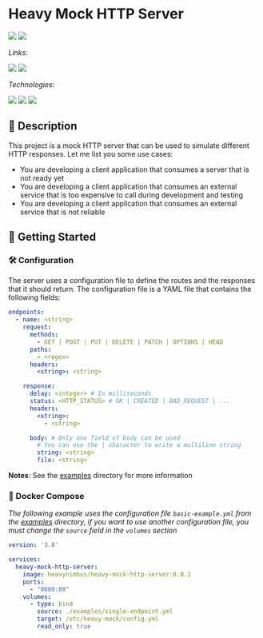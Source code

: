 # Heavy Mock HTTP Server

![](https://img.shields.io/badge/Version-0.0.1-blue)
[![](https://img.shields.io/badge/License-GPL--3.0-blue)](./LICENSE.md)

*Links*:

[![](https://img.shields.io/badge/Available%20On%20GitHub-181717?logo=GitHub)](https://github.com/heavynimbus/heavy-mock-http-server)
[![](https://img.shields.io/badge/Available%20On%20Docker%20Hub-1D63ED?logo=Docker)](https://hub.docker.com/r/heavynimbus/heavy-mock-http-server)

*Technologies*:

![](https://img.shields.io/badge/SpringBoot-v3.3.0-6DB33F?logo=Spring)
![](https://img.shields.io/badge/Spring-v6.1.6-6DB33F?logo=Spring)
![](https://img.shields.io/badge/Java-v21.0.3-007396?logo=Oracle)

## 📝 Description

This project is a mock HTTP server that can be used to simulate different HTTP responses. Let me list you some use
cases:

* You are developing a client application that consumes a server that is not ready yet
* You are developing a client application that consumes an external service that is too expensive to call during
  development and testing
* You are developing a client application that consumes an external service that is not reliable

## 🚀 Getting Started

### 🛠️ Configuration

The server uses a configuration file to define the routes and the responses that it should return. The configuration
file is a YAML file that contains the following fields:

```yaml
endpoints:
  - name: <string>
    request:
      methods:
        - GET | POST | PUT | DELETE | PATCH | OPTIONS | HEAD
      paths:
        - <regex>
      headers:
        <string>: <string>

    response:
      delay: <integer> # In milliseconds
      status: <HTTP_STATUS> # OK | CREATED | BAD_REQUEST | ...
      headers:
        <string>:
          - <string>

      body: # Only one field of body can be used
        # You can use the | character to write a multiline string
        string: <string>
        file: <string>
```

**Notes**: See the [examples](./examples) directory for more information

### 🐳 Docker Compose

*The following example uses the configuration file `basic-example.yml` from the [examples](./examples) directory,
if you want to use another configuration file, you must change the `source` field in the `volumes` section*

```yaml
version: '3.8'

services:
  heavy-mock-http-server:
    image: heavynimbus/heavy-mock-http-server:0.0.1
    ports:
      - "8080:80"
    volumes:
      - type: bind
        source: ./examples/single-endpoint.yml
        target: /etc/heavy-mock/config.yml
        read_only: true
```
